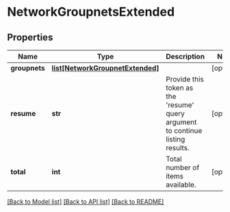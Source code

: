 # NetworkGroupnetsExtended

## Properties
Name | Type | Description | Notes
------------ | ------------- | ------------- | -------------
**groupnets** | [**list[NetworkGroupnetExtended]**](NetworkGroupnetExtended.md) |  | [optional] 
**resume** | **str** | Provide this token as the &#39;resume&#39; query argument to continue listing results. | [optional] 
**total** | **int** | Total number of items available. | [optional] 

[[Back to Model list]](../README.md#documentation-for-models) [[Back to API list]](../README.md#documentation-for-api-endpoints) [[Back to README]](../README.md)


